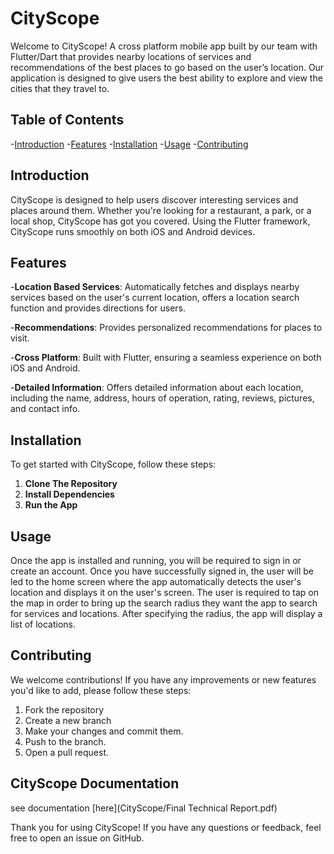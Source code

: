 # CityScope

Welcome to CityScope! A cross platform mobile app built by our team with Flutter/Dart that provides nearby locations of services and recommendations of the best places to go based on the user’s location. Our application is designed to give users the best ability to explore and view the cities that they travel to. 

## Table of Contents

-[Introduction](#introduction)
-[Features](#features)
-[Installation](#installation)
-[Usage](#usage)
-[Contributing](#contributing)

## Introduction

CityScope is designed to help users discover interesting services and places around them. Whether you're looking for a restaurant, a park, or a local shop, CityScope has got you covered. Using the Flutter framework, CityScope runs smoothly on both iOS and Android devices.

## Features

-**Location Based Services**:
Automatically fetches and displays nearby services based on the user's current location, offers a location search function and provides directions for users.

-**Recommendations**:
Provides personalized recommendations for places to visit.

-**Cross Platform**:
Built with Flutter, ensuring a seamless experience on both iOS and Android.

-**Detailed Information**:
Offers detailed information about each location, including the name, address, hours of operation, rating, reviews, pictures, and contact info.

## Installation

To get started with CityScope, follow these steps:

1. **Clone The Repository**
2. **Install Dependencies**
3. **Run the App**

## Usage

Once the app is installed and running, you will be required to sign in or create an account. Once you have successfully signed in, the user will be led to the home screen where the app automatically detects the user's location and displays it on the user's screen. The user is required to tap on the map in order to bring up the search radius they want the app to search for services and locations. After specifying the radius, the app will display a list of locations.

## Contributing

We welcome contributions! If you have any improvements or new features you'd like to add, please follow these steps:

1. Fork the repository
2. Create a new branch
3. Make your changes and commit them.
4. Push to the branch.
5. Open a pull request.

## CityScope Documentation
see documentation [here](CityScope/Final Technical Report.pdf)

Thank you for using CityScope! If you have any questions or feedback, feel free to open an issue on GitHub.


